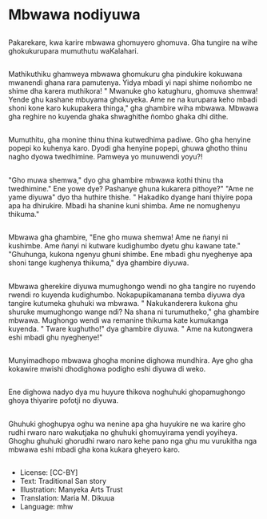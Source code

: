 # Mbwawa nodiyuwa

##
Pakarekare, kwa karire mbwawa ghomuyero ghomuva. Gha tungire na wihe ghokukurupara mumuthutu waKalahari.

##
Mathikuthiku ghamweya mbwawa ghomukuru gha pindukire kokuwana mwanendi ghana rara pamutenya. Yidya mbadi yi napi shime noñombo ne shime dha karera muthikora! " Mwanuke gho katughuru, ghomuva shemwa! Yende ghu kashane mbuyama ghokuyeka. Ame ne na kurupara keho mbadi shoni kone karo kukupakera thinga," gha ghambire wiha mbwawa. Mbwawa gha reghire no kuyenda ghaka shwaghithe ñombo ghaka dhi dithe.

##
Mumuthitu, gha monine thinu thina kutwedhima padiwe. Gho gha henyine popepi ko kuhenya karo. Dyodi gha henyine popepi, ghuwa ghotho thinu nagho dyowa twedhimine. Pamweya yo munuwendi yoyu?!

##
"Gho muwa shemwa," dyo gha ghambire mbwawa kothi thinu tha twedhimine." Ene yowe dye? Pashanye ghuna kukarera pithoye?" "Ame ne yame diyuwa" dyo tha huthire thishe. " Hakadiko dyange hani thiyire popa apa ha dhirukire. Mbadi ha shanine kuni shimba. Ame ne nomughenyu thikuma."

##
Mbwawa gha ghambire, "Ene gho muwa shemwa! Ame ne ñanyi ni kushimbe. Ame ñanyi ni kutware kudighumbo dyetu ghu kawane tate." "Ghuhunga, kukona ngenyu ghuni shimbe. Ene mbadi ghu nyeghenye apa shoni tange kughenya thikuma," dya ghambire diyuwa.

##
Mbwawa gherekire diyuwa mumughongo wendi no gha tangire no ruyendo rwendi ro kuyenda kudighumbo. Nokapupikamanana temba diyuwa dya tangire kutumeka ghuhuki wa mbwawa. " Nakukanderera kukona ghu shuruke mumughongo wange ndi? Na shana ni turumutheko," gha ghambire mbwawa. Mughongo wendi wa remanine thikuma kate kumukanga kuyenda. " Tware kughutho!" dya ghambire diyuwa. " Ame na kutongwera eshi mbadi ghu nyeghenye!"

##
Munyimadhopo mbwawa ghogha monine dighowa mundhira. Aye gho gha kokawire mwishi dhodighowa podigho eshi diyuwa di weko.

##
Ene dighowa nadyo dya mu huyure thikova noghuhuki ghopamughongo ghoya thiyarire pofotji no diyuwa.

##
Ghuhuki ghoghupya oghu wa nenine apa gha huyukire ne wa karire gho rudhi rwaro naro wakutjaka no ghuhuki ghomuyirama yendi yoyiheya. Ghoghu ghuhuki ghorudhi rwaro naro kehe pano nga ghu mu vurukitha nga mbwawa eshi mbadi gha kona kukara gheyero karo.

##
* License: [CC-BY]
* Text: Traditional San story
* Illustration: Manyeka Arts Trust
* Translation: Maria M. Dikuua
* Language: mhw
